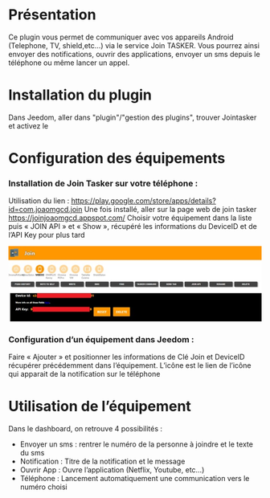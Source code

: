# Présentation 
 

Ce plugin vous permet de communiquer avec vos appareils Android (Telephone, TV, shield,etc…) via le service Join TASKER.
Vous pourrez ainsi envoyer des notifications, ouvrir des applications, envoyer un sms depuis le téléphone ou même lancer un appel.

# Installation du plugin 
Dans Jeedom, aller dans "plugin"/"gestion des plugins", trouver Jointasker et activez le

# Configuration des équipements 
### Installation de Join Tasker sur votre téléphone :
Utilisation du lien : https://play.google.com/store/apps/details?id=com.joaomgcd.join
Une fois installé, aller sur la page web de join tasker https://joinjoaomgcd.appspot.com/ 
Choisir votre équipement dans la liste puis « JOIN API » et « Show », récupéré les informations du DeviceID et de l’API Key pour plus tard
<p><img alt="" src="docs/assets/images/JoinWeb.jpg" /></p>  

### Configuration d’un équipement dans Jeedom : 
Faire « Ajouter » et positionner les informations de Clé Join et DeviceID récupérer précédemment dans l’équipement. 
L’icône est le lien de l’icône qui apparait de la notification sur le téléphone 
 
# Utilisation de l’équipement
Dans le dashboard, on retrouve 4 possibilités :
-	Envoyer un sms : rentrer le numéro de la personne à joindre et le texte du sms
-	Notification : Titre de la notification et le message
-	Ouvrir App : Ouvre l’application (Netflix, Youtube, etc…)
-	Téléphone : Lancement automatiquement une communication vers le numéro choisi
